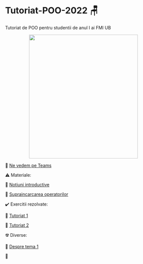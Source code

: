 # Tutoriat-POO-2022 :chair:
Tutoriat de POO pentru studentii de anul I ai FMI UB 

<p align="center">
<img src="https://user-images.githubusercontent.com/61749814/155836441-58878439-f0f7-4e06-958f-e77d265a3e80.jpg" width="350" height="400" />
</p>

:triangular_flag_on_post: [Ne vedem pe Teams](https://teams.microsoft.com/l/channel/19%3a22Ok1VmJIxmzNeqzA64FfRKxWmWkKUnGh7NVZjTIPy81%40thread.tacv2/General?groupId=dabce7fe-8583-42af-b340-da55293f8769&tenantId=08a1a72f-fecd-4dae-8cec-471a2fb7c2f1)

:warning: Materiale:

:large_orange_diamond: [Notiuni introductive](https://github.com/DimaOanaTeodora/Tutoriat-POO-2022/blob/main/Teorie/Notiuni%20introductiive.pdf)

:large_orange_diamond: [Supraincarcarea operatorilor](https://github.com/DimaOanaTeodora/Tutoriat-POO-2022/blob/main/Teorie/Supraincarcarea%20operatorilor.pdf)

:heavy_check_mark: Exercitii rezolvate:

:large_blue_diamond: [Tutoriat 1]()

:large_blue_diamond: [Tutoriat 2]()


:radioactive: Diverse:

:diamond_shape_with_a_dot_inside:	 [Despre tema 1]()

:diamond_shape_with_a_dot_inside:	 []()
